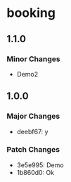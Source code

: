 # booking

## 1.1.0

### Minor Changes

- Demo2

## 1.0.0

### Major Changes

- deebf67: y

### Patch Changes

- 3e5e995: Demo
- 1b860d0: Ok
